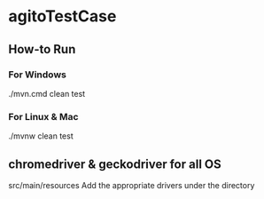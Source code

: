 # agitoTestCase
## How-to Run

### For Windows
./mvn.cmd clean test

### For Linux & Mac
./mvnw clean test

## chromedriver & geckodriver for all OS
src/main/resources
Add the appropriate drivers under the directory